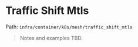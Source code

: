# Traffic Shift Mtls

Path: `infra/container/k8s/mesh/traffic_shift_mtls`

> Notes and examples TBD.
